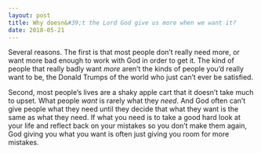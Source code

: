 ```yaml
---
layout: post
title: Why doesn&#39;t the Lord God give us more when we want it?
date: 2018-05-21
---
```


<p>Several reasons. The first is that most people don’t really need more, or want more bad enough to work with God in order to get it. The kind of people that really badly want <i>more</i> aren’t the kinds of people you’d really want to be, the Donald Trumps of the world who just can’t ever be satisfied.</p><p>Second, most people’s lives are a shaky apple cart that it doesn’t take much to upset. What people <i>want</i> is rarely what they <i>need</i>. And God often can’t give people what they need until they decide that what they want is the same as what they need. If what you need is to take a good hard look at your life and reflect back on your mistakes so you don’t make them again, God giving you what you want is often just giving you room for more mistakes.</p>
